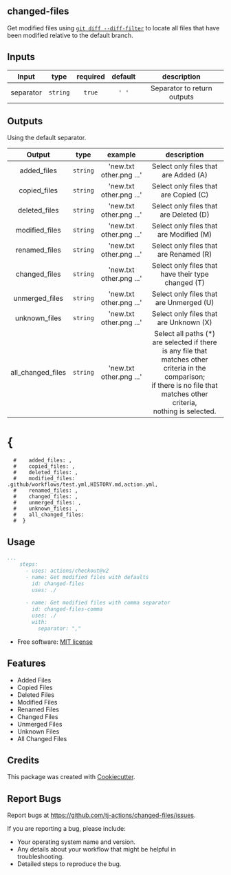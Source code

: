 changed-files
-------------

Get modified files using [`git diff --diff-filter`](https://git-scm.com/docs/git-diff#Documentation/git-diff.txt---diff-filterACDMRTUXB82308203) to locate all files that have been modified relative to the default branch.


## Inputs

|   Input       |    type    |  required      |  default                      |  description  |
|:-------------:|:-----------:|:-------------:|:----------------------------:|:-------------:|
| separator         |  `string`   |    `true` |                          `' '` |  Separator to return outputs        |



## Outputs

Using the default separator.

|   Output             |    type      |  example                       |         description                      |
|:-------------------:|:------------:|:------------------------------:|:----------------------------------------:|
| added_files         |  `string`    |    'new.txt other.png ...'     |  Select only files that are Added (A)    |
| copied_files        |  `string`    |    'new.txt other.png ...'     |  Select only files that are Copied (C)   |
| deleted_files       |  `string`    |    'new.txt other.png ...'     |  Select only files that are Deleted (D)  |
| modified_files      |  `string`    |    'new.txt other.png ...'     |  Select only files that are Modified (M) |
| renamed_files       |  `string`    |    'new.txt other.png ...'     |  Select only files that are Renamed (R)  |
| changed_files       |  `string`    |    'new.txt other.png ...'     |  Select only files that have their type changed (T) |
| unmerged_files      |  `string`    |    'new.txt other.png ...'     |  Select only files that are Unmerged (U) |
| unknown_files       |  `string`    |    'new.txt other.png ...'     |  Select only files that are Unknown (X)  |
| all_changed_files   |  `string`    |    'new.txt other.png ...'     |  Select all paths (*) are selected if there <br/> is any file that matches other <br/> criteria in the comparison; <br/> if there is no file that <br/> matches other criteria, <br/> nothing is selected.  |


 # {
      #    added_files: ,
      #    copied_files: ,
      #    deleted_files: ,
      #    modified_files: .github/workflows/test.yml,HISTORY.md,action.yml,
      #    renamed_files: ,
      #    changed_files: ,
      #    unmerged_files: ,
      #    unknown_files: ,
      #    all_changed_files: 
      #  }

## Usage

```yaml
...
    steps:
      - uses: actions/checkout@v2
      - name: Get modified files with defaults
        id: changed-files
        uses: ./
      
      - name: Get modified files with comma separator
        id: changed-files-comma
        uses: ./
        with:
          separator: ","
```


* Free software: [MIT license](LICENSE)


Features
--------
- Added Files
- Copied Files
- Deleted Files
- Modified Files
- Renamed Files
- Changed Files
- Unmerged Files
- Unknown Files
- All Changed Files



Credits
-------

This package was created with [Cookiecutter](https://github.com/cookiecutter/cookiecutter).



Report Bugs
-----------

Report bugs at https://github.com/tj-actions/changed-files/issues.

If you are reporting a bug, please include:

* Your operating system name and version.
* Any details about your workflow that might be helpful in troubleshooting.
* Detailed steps to reproduce the bug.
